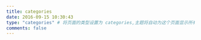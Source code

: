 ```yaml
---
title: categories
date: 2016-09-15 10:30:43
type: "categories" # 将页面的类型设置为 categories,主题将自动为这个页面显示所有分类
comments: false
---
```

